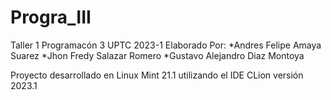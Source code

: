 # Progra_III

Taller 1 Programacón 3 UPTC 2023-1 Elaborado Por: 
*Andres Felipe Amaya Suarez
*Jhon Fredy Salazar Romero
*Gustavo Alejandro Diaz Montoya



Proyecto desarrollado en Linux Mint 21.1 utilizando el IDE  CLion versión 2023.1
